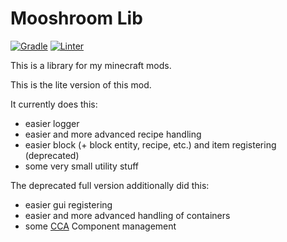 # Mooshroom Lib

[![Gradle](https://github.com/Albert-Einholz/Mooshroom-Lib/actions/workflows/gradle.yml/badge.svg)](https://github.com/Albert-Einholz/Mooshroom-Lib/actions/workflows/gradle.yml)
[![Linter](https://github.com/Albert-Einholz/Mooshroom-Lib/actions/workflows/linter.yml/badge.svg)](https://github.com/Albert-Einholz/Mooshroom-Lib/actions/workflows/linter.yml)

This is a library for my minecraft mods.

This is the lite version of this mod.

It currently does this:
- easier logger
- easier and more advanced recipe handling
- easier block (+ block entity, recipe, etc.) and item registering (deprecated)
- some very small utility stuff

The deprecated full version additionally did this:
- easier gui registering
- easier and more advanced handling of containers
- some [CCA](https://github.com/OnyxStudios/Cardinal-Components-API) Component management
